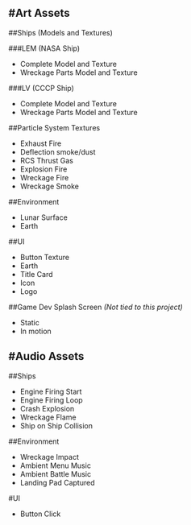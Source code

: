 #Art Assets
----------------------------------------------------
##Ships (Models and Textures)

###LEM (NASA Ship)

- Complete Model and Texture
- Wreckage Parts Model and Texture

###LV (CCCP Ship)

- Complete Model and Texture
- Wreckage Parts Model and Texture

##Particle System Textures

- Exhaust Fire
- Deflection smoke/dust
- RCS Thrust Gas
- Explosion Fire
- Wreckage Fire
- Wreckage Smoke

##Environment

- Lunar Surface
- Earth

##UI

- Button Texture
- Earth
- Title Card
- Icon
- Logo

##Game Dev Splash Screen *(Not tied to this project)*

- Static
- In motion

#Audio Assets
----------------------------------------------------
##Ships

- Engine Firing Start
- Engine Firing Loop
- Crash Explosion
- Wreckage Flame
- Ship on Ship Collision

##Environment

- Wreckage Impact
- Ambient Menu Music
- Ambient Battle Music
- Landing Pad Captured

#UI

- Button Click